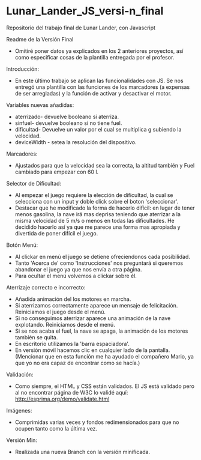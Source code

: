 # Lunar_Lander_JS_versi-n_final
Repositorio del trabajo final de Lunar Lander, con Javascript

Readme de la Versión Final

- Omitiré poner datos ya explicados en los 2 anteriores proyectos, así como especificar cosas de la plantilla entregada por el profesor.

Introducción:
  - En este último trabajo se aplican las funcionalidades con JS. Se nos entregó una plantilla con las funciones de los marcadores (a expensas de ser arregladas) y la función de activar y desactivar el motor.
  
Variables nuevas añadidas:
 - aterrizado- devuelve booleano si aterriza.
 - sinfuel- devuelve booleano si no tiene fuel.
 - dificultad- Devuelve un valor por el cual se multiplica g subiendo la velocidad.
 - deviceWidth - setea la resolución del dispositivo.
  
Marcadores:
  - Ajustados para que la velocidad sea la correcta, la altitud también y Fuel cambiado para empezar con 60 l.
  
Selector de Dificultad:
  - Al empezar el juego requiere la elección de dificultad, la cual se selecciona con un input y doble click sobre el boton 'seleccionar'.
  - Destacar que he modificado la forma de hacerlo difícil: en lugar de tener menos gasolina, la nave irá mas deprisa teniendo que          aterrizar a la misma velocidad de 5 m/s o menos en todas las dificultades.
  He decidido hacerlo así ya que me parece una forma mas apropiada y divertida de poner difícil el juego.
  
Botón Menú:
  - Al clickar en menú el juego se detiene ofreciendonos cada posibilidad.
  - Tanto 'Acerca de' como 'Instrucciones' nos preguntará si queremos abandonar el juego ya que nos envía a otra página.
  - Para ocultar el menú volvemos a clickar sobre él.
  
Aterrizaje correcto e incorrecto:
 - Añadida animación del los motores en marcha.
 -  Si aterrizamos correctamente aparece un mensaje de felicitación. Reiniciamos el juego desde el menú.
 - Si no conseguimos aterrizar aparece una animación de la nave explotando. Reiniciamos desde el menú.
 - Si se nos acaba el fuel, la nave se apaga, la animación de los motores también se quita.
 - En escritorio utilizamos la 'barra espaciadora'.
 - En versión móvil hacemos clic en cualquier lado de la pantalla.(Mencionar que en esta función me ha ayudado el compañero Mario, ya que yo no era capaz de encontrar como se hacía.)
  
Validación:
  - Como siempre, el HTML y CSS están validados. El JS está validado pero al no encontrar página de W3C lo validé aquí: http://esprima.org/demo/validate.html
    
Imágenes:
  - Comprimidas varias veces y fondos redimensionados para que no ocupen tanto como la última vez.

Versión Min:
  - Realizada una nueva Branch con la versión minificada.
    
  
  
